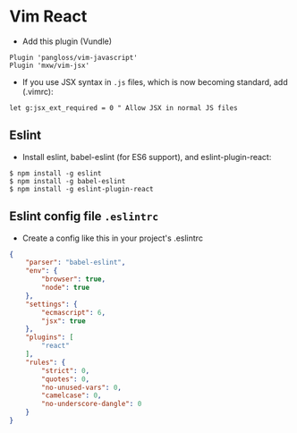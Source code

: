 # Vim React
* Add this plugin (Vundle)

```
Plugin 'pangloss/vim-javascript'
Plugin 'mxw/vim-jsx'
```

* If you use JSX syntax in `.js` files, which is now becoming standard, add (.vimrc):

`let g:jsx_ext_required = 0 " Allow JSX in normal JS files`

## Eslint
* Install eslint, babel-eslint (for ES6 support), and eslint-plugin-react:

```
$ npm install -g eslint
$ npm install -g babel-eslint
$ npm install -g eslint-plugin-react
```

## Eslint config file `.eslintrc`
* Create a config like this in your project's .eslintrc

```json
{
    "parser": "babel-eslint",
    "env": {
        "browser": true,
        "node": true
    },
    "settings": {
        "ecmascript": 6,
        "jsx": true
    },
    "plugins": [
        "react"
    ],
    "rules": {
        "strict": 0,
        "quotes": 0,
        "no-unused-vars": 0,
        "camelcase": 0,
        "no-underscore-dangle": 0
    }
}
```


